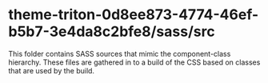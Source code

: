 # theme-triton-0d8ee873-4774-46ef-b5b7-3e4da8c2bfe8/sass/src

This folder contains SASS sources that mimic the component-class hierarchy. These files
are gathered in to a build of the CSS based on classes that are used by the build.
